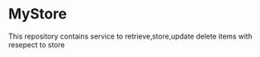 # MyStore
This repository contains service to retrieve,store,update delete items with resepect to store
